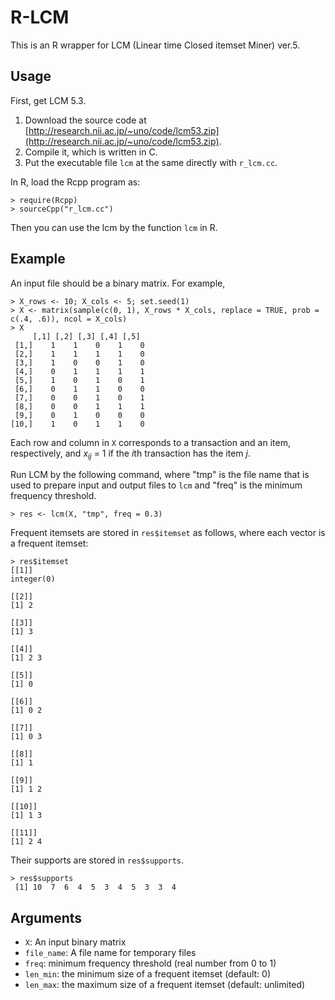 # R-LCM
This is an R wrapper for LCM (Linear time Closed itemset Miner) ver.5.

## Usage
First, get LCM 5.3.

1. Download the source code at [http://research.nii.ac.jp/~uno/code/lcm53.zip](http://research.nii.ac.jp/~uno/code/lcm53.zip).
2. Compile it, which is written in C.
3. Put the executable file `lcm` at the same directly 
with `r_lcm.cc`.

In R, load the Rcpp program as:

```
> require(Rcpp)
> sourceCpp("r_lcm.cc")
```

Then you can use the lcm by the function `lcm` in R.

## Example
An input file should be a binary matrix.
For example, 

```
> X_rows <- 10; X_cols <- 5; set.seed(1)
> X <- matrix(sample(c(0, 1), X_rows * X_cols, replace = TRUE, prob = c(.4, .6)), ncol = X_cols)
> X
     [,1] [,2] [,3] [,4] [,5]
 [1,]    1    1    0    1    0
 [2,]    1    1    1    1    0
 [3,]    1    0    0    1    0
 [4,]    0    1    1    1    1
 [5,]    1    0    1    0    1
 [6,]    0    1    1    0    0
 [7,]    0    0    1    0    1
 [8,]    0    0    1    1    1
 [9,]    0    1    0    0    0
[10,]    1    0    1    1    0
```

Each row and column in `X` corresponds to a transaction and an item, respectively, and *x<sub>ij</sub>* = 1 if the *i*th transaction has the item *j*.

Run LCM by the following command, where "tmp" is the file name that is used to prepare input and output files to `lcm` and "freq" is the minimum frequency threshold.

```
> res <- lcm(X, "tmp", freq = 0.3)

```

Frequent itemsets are stored in `res$itemset` as follows, where each vector is a frequent itemset:

```
> res$itemset
[[1]]
integer(0)

[[2]]
[1] 2

[[3]]
[1] 3

[[4]]
[1] 2 3

[[5]]
[1] 0

[[6]]
[1] 0 2

[[7]]
[1] 0 3

[[8]]
[1] 1

[[9]]
[1] 1 2

[[10]]
[1] 1 3

[[11]]
[1] 2 4
```

Their supports are stored in `res$supports`.

```
> res$supports
 [1] 10  7  6  4  5  3  4  5  3  3  4
```

## Arguments
- `X`: An input binary matrix
- `file_name`: A file name for temporary files
- `freq`: minimum frequency threshold (real number from 0 to 1)
- `len_min`: the minimum size of a frequent itemset (default: 0)
- `len_max`: the maximum size of a frequent itemset (default: unlimited)
